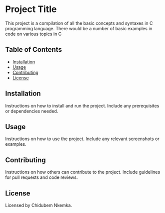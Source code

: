 # Project Title

This project is a compilation of all the basic concepts and syntaxes in C programming language. 
There would be a number of basic examples in code on various topics in C  

## Table of Contents

- [Installation](#installation)
- [Usage](#usage)
- [Contributing](#contributing)
- [License](#license)

## Installation

Instructions on how to install and run the project. Include any prerequisites or dependencies needed.

## Usage

Instructions on how to use the project. Include any relevant screenshots or examples.

## Contributing

Instructions on how others can contribute to the project. Include guidelines for pull requests and code reviews.

## License

Licensed by Chidubem Nkemka.


